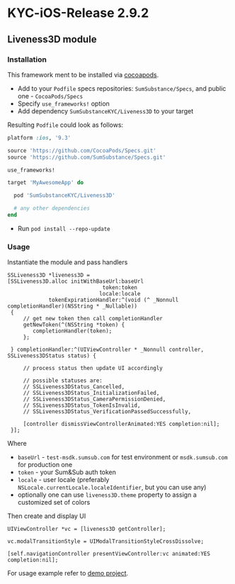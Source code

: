 # KYC-iOS-Release 2.9.2

## Liveness3D module

### Installation
This framework ment to be installed via [cocoapods](https://cocoapods.org/).

* Add to your `Podfile` specs repositories: `SumSubstance/Specs`, and public one - `CocoaPods/Specs`
* Specify `use_frameworks!` option
* Add dependency `SumSubstanceKYC/Liveness3D` to your target

Resulting `Podfile` could look as follows:
```ruby
platform :ios, '9.3'

source 'https://github.com/CocoaPods/Specs.git'
source 'https://github.com/SumSubstance/Specs.git'

use_frameworks!

target 'MyAwesomeApp' do

  pod 'SumSubstanceKYC/Liveness3D'

  # any other dependencies
end
```
* Run `pod install --repo-update`

### Usage 
Instantiate the module and pass handlers
```objc
SSLiveness3D *liveness3D =
[SSLiveness3D.alloc initWithBaseUrl:baseUrl
                              token:token
                             locale:locale
             tokenExpirationHandler:^(void (^ _Nonnull completionHandler)(NSString * _Nullable))
 {
     // get new token then call completionHandler
     getNewToken(^(NSString *token) {
     	completionHandler(token);
     };
     
 } completionHandler:^(UIViewController * _Nonnull controller, SSLiveness3DStatus status) {
     
     // process status then update UI accordingly

     // possible statuses are:
     // SSLiveness3DStatus_Cancelled,
     // SSLiveness3DStatus_InitializationFailed,
     // SSLiveness3DStatus_CameraPermissionDenied,
     // SSLiveness3DStatus_TokenIsInvalid,
     // SSLiveness3DStatus_VerificationPassedSuccessfully,

     [controller dismissViewControllerAnimated:YES completion:nil];
 }];
``` 
Where 
* `baseUrl` - `test-msdk.sumsub.com` for test environment or `msdk.sumsub.com` for production one
* `token` - your Sum&Sub auth token
* `locale` - user locale (preferably `NSLocale.currentLocale.localeIdentifier`, but you can use any)
* optionally one can use `liveness3D.theme` property to assign a customized set of colors

Then create and display UI
```objc
UIViewController *vc = [liveness3D getController];

vc.modalTransitionStyle = UIModalTransitionStyleCrossDissolve;

[self.navigationController presentViewController:vc animated:YES completion:nil];
```

For usage example refer to [demo project](https://github.com/SumSubstance/KYC-iOS-Demo).
